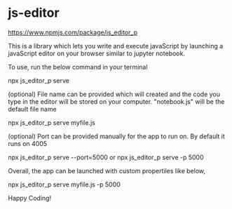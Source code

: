 # js-editor

https://www.npmjs.com/package/js_editor_p

This is a library which lets you write and execute javaScript by launching a javaScript editor on your browser similar to jupyter notebook.

To use, run the below command in your terminal

npx js_editor_p serve

(optional) File name can be provided which will created and the code you type in the editor will be stored on your computer. "notebook.js" will be the default file name

npx js_editor_p serve myfile.js

(optional) Port can be provided manually for the app to run on. By default it runs on 4005

npx js_editor_p serve --port=5000 or npx js_editor_p serve -p 5000

Overall, the app can be launched with custom propertiles like below,

npx js_editor_p serve myfile.js -p 5000

Happy Coding!

